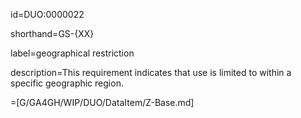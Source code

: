 id=DUO:0000022

shorthand=GS-{XX}

label=geographical restriction

description=This requirement indicates that use is limited to within a specific geographic region.

=[G/GA4GH/WIP/DUO/DataItem/Z-Base.md]
